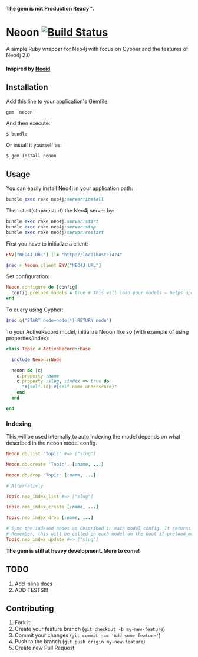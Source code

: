 **The gem is not Production Ready™.**

# Neoon [![Build Status](https://travis-ci.org/amrnt/neoon.png?branch=master)](https://travis-ci.org/amrnt/neoon)

A simple Ruby wrapper for Neo4j with focus on Cypher and the features of Neo4j 2.0

#### Inspired by [Neoid](https://github.com/elado/neoid)

## Installation

Add this line to your application's Gemfile:

    gem 'neoon'

And then execute:

    $ bundle

Or install it yourself as:

    $ gem install neoon

## Usage

You can easily install Neo4j in your application path:

```ruby
bundle exec rake neo4j:server:install
```

Then start(stop/restart) the Neo4j server by:

```ruby
bundle exec rake neo4j:server:start
bundle exec rake neo4j:server:stop
bundle exec rake neo4j:server:restart
```

First you have to initialize  a client:

```ruby
ENV["NEO4J_URL"] ||= "http://localhost:7474"

$neo = Neoon.client ENV["NEO4J_URL"]
```

Set configuration:

```ruby
Neoon.configure do |config|
  config.preload_models = true # This will load your models — helps updating the indexed nodes at the (Rails) boot (default: false)
end
```

To query using Cypher:

```ruby
$neo.q("START node=node(*) RETURN node")
```

To your ActiveRecord model, initialize Neoon like so (with example of using properties/index):

```ruby
class Topic < ActiveRecord::Base

  include Neoon::Node

  neoon do |c|
    c.property :name
    c.property :slug, :index => true do
      "#{self.id}-#{self.name.underscore}"
    end
  end

end
```

### Indexing

This will be used internally to auto indexing the model depends on what described in the neoon model config.

```ruby
Neoon.db.list 'Topic' #=> ["slug"]

Neoon.db.create 'Topic', [:name, ...]

Neoon.db.drop 'Topic' [:name, ...]

# Alternativly

Topic.neo_index_list #=> ["slug"]

Topic.neo_index_create [:name, ...]

Topic.neo_index_drop [:name, ...]

# Sync the indexed nodes as described in each model config. It returns the indexed fields.
# Remember, this will be called on each model on the boot if preload_models set to true.
Topic.neo_index_update #=> ["slug"]
```

**The gem is still at heavy development. More to come!**

## TODO

1. Add inline docs
2. ADD TESTS!!!

## Contributing

1. Fork it
2. Create your feature branch (`git checkout -b my-new-feature`)
3. Commit your changes (`git commit -am 'Add some feature'`)
4. Push to the branch (`git push origin my-new-feature`)
5. Create new Pull Request
